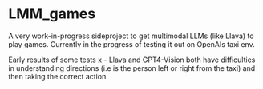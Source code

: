 # LMM_games

A very work-in-progress sideproject to get multimodal LLMs (like Llava) to play games. Currently in the progress of testing it out on OpenAIs taxi env.

Early results of some tests
x - Llava and GPT4-Vision both have difficulties in understanding directions (i.e is the person left or right from the taxi) and then taking the correct action
